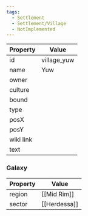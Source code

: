 ```yaml
---
tags:
  - Settlement
  - Settlement/Village
  - NotImplemented
---
```


| Property  | Value       |
| --------- | ----------- |
| id        | village_yuw |
| name      | Yuw         |
| owner     |             |
| culture   |             |
| bound     |             |
| type      |             |
| posX      |             |
| posY      |             |
| wiki link |             |
| text      |             |

### Galaxy
| Property | Value        |
| -------- | ------------ |
| region   | [[Mid Rim]]  |
| sector   | [[Herdessa]] |

